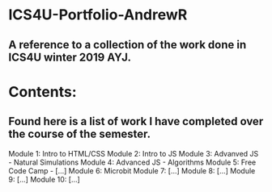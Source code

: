 # ICS4U-Portfolio-AndrewR
A reference to a collection of the work done in ICS4U winter 2019 AYJ.
---
# Contents:
## Found here is a list of work I have completed over the course of the semester.
Module 1: Intro to HTML/CSS
Module 2: Intro to JS
Module 3: Advanved JS - Natural Simulations
Module 4: Advanced JS - Algorithms
Module 5: Free Code Camp - [...]
Module 6: Microbit
Module 7: [...]
Module 8: [...]
Module 9: [...]
Module 10: [...]
